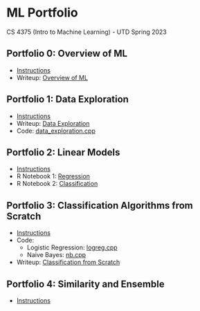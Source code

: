 # ML Portfolio
CS 4375 (Intro to Machine Learning) - UTD Spring 2023

## Portfolio 0: Overview of ML
* [Instructions](/Portfolio0/Portfolio0_Setup.pdf)
* Writeup: [Overview of ML](/Portfolio0/Overview_of_ML.pdf)

## Portfolio 1: Data Exploration
* [Instructions](/Portfolio1/Portfolio1_Data_Exploration.pdf)
* Writeup: [Data Exploration](/Portfolio1/Data_Exploration.pdf)
* Code: [data_exploration.cpp](/Portfolio1/data_exploration.cpp)

## Portfolio 2: Linear Models
* [Instructions](/Portfolio2/Portfolio2_Linear_Models.pdf)
* R Notebook 1: [Regression](/Portfolio2/Regression.pdf)
* R Notebook 2: [Classification](/Portfolio2/Classification.pdf)

## Portfolio 3: Classification Algorithms from Scratch
* [Instructions](/Portfolio3/Portfolio3_ML_Algorithms_from_Scratch.pdf)
* Code: 
  * Logistic Regression: [logreg.cpp](/Portfolio3/logreg.cpp)
  * Naive Bayes: [nb.cpp](/Portfolio3/nb.cpp)
* Writeup: [Classification from Scratch](/Portfolio2/Classification_From_Scratch.pdf)

## Portfolio 4: Similarity and Ensemble
* [Instructions](/Portfolio4/Portfolio4_Similarity_Algorithms.pdf)
